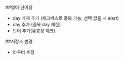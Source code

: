 ##영어 단어장
- day 삭제 추가 (체크박스로 중복 가능, 선택 없을 시 alert)
- day 추가 (중복 day 제한)
- 단어 추가(유효성 체크)

##저장소 변경
- 라우터 수정
